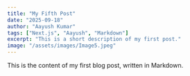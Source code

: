 ```yaml
---
title: "My Fifth Post"
date: "2025-09-18"
author: "Aayush Kumar"
tags: ["Next.js", "Aayush", "Markdown"]
excerpt: "This is a short description of my first post."
image: "/assets/images/Image5.jpeg"
---
```


This is the content of my first blog post, written in Markdown.
